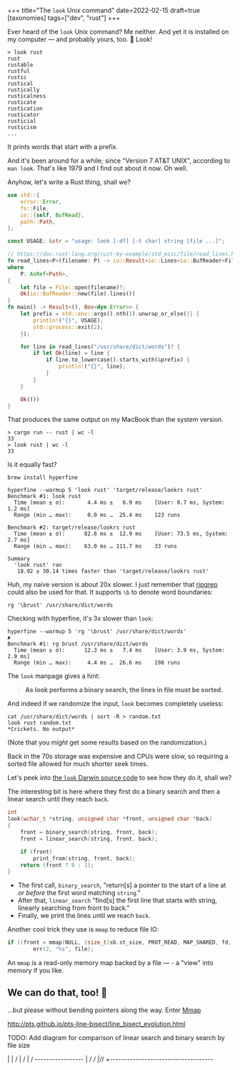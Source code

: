 +++
title="The `look` Unix command"
date=2022-02-15
draft=true
[taxonomies]
tags=["dev", "rust"]
+++

Ever heard of the `look` Unix command?
Me neither. And yet it is installed on my computer &mdash; and probably yours, too. 👀
Look!

```
> look rust
rust
rustable
rustful
rustic
rustical
rustically
rusticalness
rusticate
rustication
rusticator
rusticial
rusticism
...
```

It prints words that start with a prefix.

And it's been around for a while; since "Version 7 AT&T UNIX", according to `man look`.
That's like 1979 and I find out about it now. Oh well.

Anyhow, let's write a Rust thing, shall we?

```rust
use std::{
    error::Error,
    fs::File,
    io::{self, BufRead},
    path::Path,
};

const USAGE: &str = "usage: look [-df] [-t char] string [file ...]";

// https://doc.rust-lang.org/rust-by-example/std_misc/file/read_lines.html
fn read_lines<P>(filename: P) -> io::Result<io::Lines<io::BufReader<File>>>
where
    P: AsRef<Path>,
{
    let file = File::open(filename)?;
    Ok(io::BufReader::new(file).lines())
}
fn main() -> Result<(), Box<dyn Error>> {
    let prefix = std::env::args().nth(1).unwrap_or_else(|| {
        println!("{}", USAGE);
        std::process::exit(2);
    });

    for line in read_lines("/usr/share/dict/words")? {
        if let Ok(line) = line {
            if line.to_lowercase().starts_with(&prefix) {
                println!("{}", line);
            }
        }
    }

    Ok(())
}
```

That produces the same output on my MacBook than the system version.

```
> cargo run -- rust | wc -l
33
> look rust | wc -l
33
```

Is it equally fast?

```
brew install hyperfine

```

```
hyperfine --warmup 5 'look rust' 'target/release/lookrs rust'
Benchmark #1: look rust
  Time (mean ± σ):       4.4 ms ±   6.9 ms    [User: 0.7 ms, System: 1.2 ms]
  Range (min … max):     0.0 ms …  25.4 ms    123 runs
 
Benchmark #2: target/release/lookrs rust
  Time (mean ± σ):      82.6 ms ±  12.9 ms    [User: 73.5 ms, System: 2.7 ms]
  Range (min … max):    63.0 ms … 111.7 ms    33 runs
 
Summary
  'look rust' ran
   18.92 ± 30.14 times faster than 'target/release/lookrs rust'
```

Huh, my naive version is about 20x slower.
I just remember that [ripgrep](https://github.com/BurntSushi/ripgrep) could also be used for that.
It supports `\b` to denote word boundaries:

```
rg '\brust' /usr/share/dict/words
```

Checking with hyperfine, it's 3x slower than `look`:

```
hyperfine --warmup 5 'rg '\brust' /usr/share/dict/words'                                                                                                               ✘
Benchmark #1: rg brust /usr/share/dict/words
  Time (mean ± σ):      12.3 ms ±   7.4 ms    [User: 3.9 ms, System: 2.9 ms]
  Range (min … max):     4.4 ms …  26.6 ms    198 runs
```

The `look` manpage gives a hint:

> **As look performs a binary search, the lines in file must be sorted.**

And indeed if we randomize the input, `look` becomes completely useless:

```
cat /usr/share/dict/words | sort -R > random.txt
look rust random.txt
*Crickets. No output*
```

(Note that you *might* get some results based on the randomization.)

Back in the 70s storage was expensive and CPUs were slow, so requiring a sorted file allowed for much shorter seek times.

Let's peek into [the `look` Darwin source code](https://opensource.apple.com/source/text_cmds/text_cmds-106/look/look.c.auto.html) to see how they do it, shall we?

The interesting bit is here where they first do a binary search and then a linear search until they reach `back`.

```c
int
look(wchar_t *string, unsigned char *front, unsigned char *back)
{
	front = binary_search(string, front, back);
	front = linear_search(string, front, back);

	if (front)
		print_from(string, front, back);
	return (front ? 0 : 1);
}
```

* The first call, `binary_search`, "return[s] a pointer to the start of a line at
*or before* the first word matching `string`."
* After that, `linear_search` "find[s] the first line that starts with string, linearly searching from front to back."
* Finally, we print the lines until we reach `back`.

Another cool trick they use is `mmap` to reduce file IO:

```c
if ((front = mmap(NULL, (size_t)sb.st_size, PROT_READ, MAP_SHARED, fd, (off_t)0)) == MAP_FAILED)
        err(2, "%s", file);
```

An `mmap` is a read-only memory map backed by a file &mdash; - a "view" into memory if you like.


## We can do that, too! 💪

...but please without bending pointers along the way.
Enter [Mmap](https://docs.rs/memmap/latest/memmap/struct.Mmap.html)

http://pts.github.io/pts-line-bisect/line_bisect_evolution.html


TODO: Add diagram for comparison of linear search and binary search by file size

|
|    /
|   /
|  /   -----------------
| / _/
|/_/
+------------------------------------